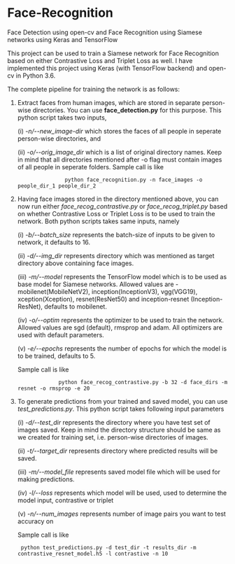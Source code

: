 # Face-Recognition
Face Detection using open-cv and Face Recognition using Siamese networks using Keras and TensorFlow

This project can be used to train a Siamese network for Face Recognition based on either Contrastive Loss and Triplet Loss as well.
I have implemented this project using Keras (with TensorFlow backend) and open-cv in Python 3.6.

The complete pipeline for training the network is as follows:

1. Extract faces from human images, which are stored in separate person-wise directories. You can use **face_detection.py** for
this purpose. This python script takes two inputs,

    (i) *-n/--new_image-dir* which stores the faces of all people in seperate person-wise directories, and 
    
    (ii) *-o/--orig_image_dir* which is a list of original directory names. Keep in mind that all directories mentioned after -o 
    flag must contain images of all people in seperate folders. Sample call is like

                      python face_recognition.py -n face_images -o people_dir_1 people_dir_2

2. Having face images stored in the directory mentioned above, you can now run either *face_recog_contrastive.py* or 
*face_recog_triplet.py* based on whether Contrastive Loss or Triplet Loss is to be used to train the network. Both python scripts
takes same inputs, namely

    (i) *-b/--batch_size* represents the batch-size of inputs to be given to network, it defaults to 16.
  
    (ii) *-d/--img_dir* represents directory which was mentioned as target directory above containing face images.
  
    (iii) *-m/--model* represents the TensorFlow model which is to be used as base model for Siamese networks. Allowed values are -
    mobilenet(MobileNetV2), inception(InceptionV3), vgg(VGG19), xception(Xception), resnet(ResNet50) and inception-resnet
    (Inception-ResNet), defaults to mobilenet.
  
    (iv) *-o/--optim* represents the optimizer to be used to train the network. Allowed values are sgd (default), rmsprop and adam. All
    optimizers are used with default parameters.
  
    (v) *-e/--epochs* represents the number of epochs for which the model is to be trained, defaults to 5.
    
    Sample call is like
    
                    python face_recog_contrastive.py -b 32 -d face_dirs -m resnet -o rmsprop -e 20

3. To generate predictions from your trained and saved model, you can use *test_predictions.py*. This python script takes
following input parameters

    (i) *-d/--test_dir* represents the directory where you have test set of images saved. Keep in mind the directory structure
    should be same as we created for training set, i.e. person-wise directories of images.
    
    (ii) *-t/--target_dir* represents directory where predicted results will be saved.
    
    (iii) *-m/--model_file* represents saved model file which will be used for making predictions.
    
    (iv) *-l/--loss* represents which model will be used, used to determine the model input, contrastive or triplet
    
    (v) *-n/--num_images* represents number of image pairs you want to test accuracy on
    
    Sample call is like
    
        python test_predictions.py -d test_dir -t results_dir -m contrastive_resnet_model.h5 -l contrastive -n 10
            
